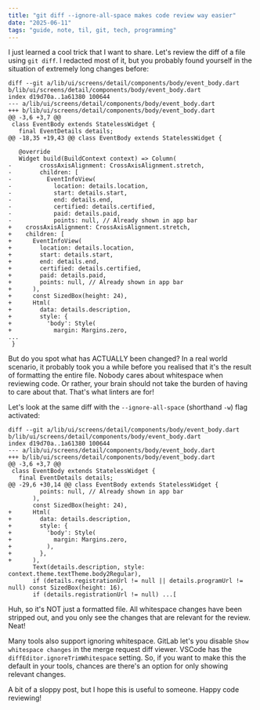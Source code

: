 ```yaml
---
title: "git diff --ignore-all-space makes code review way easier"
date: "2025-06-11"
tags: "guide, note, til, git, tech, programming"
---
```


I just learned a cool trick that I want to share. Let's review the diff of a file using `git diff`. I redacted most of it, but you probably found yourself in the situation of extremely long changes before:

```
diff --git a/lib/ui/screens/detail/components/body/event_body.dart b/lib/ui/screens/detail/components/body/event_body.dart
index d19d70a..1a61380 100644
--- a/lib/ui/screens/detail/components/body/event_body.dart
+++ b/lib/ui/screens/detail/components/body/event_body.dart
@@ -3,6 +3,7 @@
 class EventBody extends StatelessWidget {
   final EventDetails details;
@@ -18,35 +19,43 @@ class EventBody extends StatelessWidget {
 
   @override
   Widget build(BuildContext context) => Column(
-        crossAxisAlignment: CrossAxisAlignment.stretch,
-        children: [
-          EventInfoView(
-            location: details.location,
-            start: details.start,
-            end: details.end,
-            certified: details.certified,
-            paid: details.paid,
-            points: null, // Already shown in app bar
+    crossAxisAlignment: CrossAxisAlignment.stretch,
+    children: [
+      EventInfoView(
+        location: details.location,
+        start: details.start,
+        end: details.end,
+        certified: details.certified,
+        paid: details.paid,
+        points: null, // Already shown in app bar
+      ),
+      const SizedBox(height: 24),
+      Html(
+        data: details.description,
+        style: {
+          'body': Style(
+            margin: Margins.zero,
...
 }
```

But do you spot what has ACTUALLY been changed? In a real world scenario, it probably took you a while before you realised that it's the result of formatting the entire file. Nobody cares about whitespace when reviewing code. Or rather, your brain should not take the burden of having to care about that. That's what linters are for!

Let's look at the same diff with the `--ignore-all-space` (shorthand `-w`) flag activated:

```
diff --git a/lib/ui/screens/detail/components/body/event_body.dart b/lib/ui/screens/detail/components/body/event_body.dart
index d19d70a..1a61380 100644
--- a/lib/ui/screens/detail/components/body/event_body.dart
+++ b/lib/ui/screens/detail/components/body/event_body.dart
@@ -3,6 +3,7 @@
 class EventBody extends StatelessWidget {
   final EventDetails details;
@@ -29,6 +30,14 @@ class EventBody extends StatelessWidget {
         points: null, // Already shown in app bar
       ),
       const SizedBox(height: 24),
+      Html(
+        data: details.description,
+        style: {
+          'body': Style(
+            margin: Margins.zero,
+          ),
+        },
+      ),
       Text(details.description, style: context.theme.textTheme.body2Regular),
       if (details.registrationUrl != null || details.programUrl != null) const SizedBox(height: 16),
       if (details.registrationUrl != null) ...[
```

Huh, so it's NOT just a formatted file. All whitespace changes have been stripped out, and you only see the changes that are relevant for the review. Neat!

Many tools also support ignoring whitespace. GitLab let's you disable `Show whitespace changes` in the merge request diff viewer. VSCode has the `diffEditor.ignoreTrimWhitespace` setting. So, if you want to make this the default in your tools, chances are there's an option for only showing relevant changes.

A bit of a sloppy post, but I hope this is useful to someone. Happy code reviewing!
